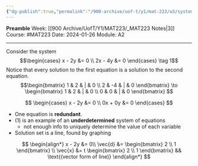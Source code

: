 ```yaml
---
{"dg-publish":true,"permalink":"/900-archive/uof-t/y1/mat-223/w3/systems-of-linear-equations-ii/","created":"2024-01-26T10:43:56.596-08:00","updated":"2024-03-09T13:51:48.863-08:00"}
---
```


**Preamble**
Week: [[900 Archive/UofT/Y1/MAT223/_MAT223 Notes\|3]]
Course: #MAT223
Date: 2024-01-26
Module: A2

---

Consider the system
$$\begin{cases}
x - 2y &= 0 \\
2x - 4y &= 0
\end{cases}
\tag 1$$
Notice that every solution to the first equation is a solution to the second equation.
$$\begin{bmatrix} 
1 & 2 & | & 0  \\
2 & -4 & | & 0
\end{bmatrix}
\to 
\begin{bmatrix} 
1 & 2 & | & 0  \\
0 & 0 & | & 0
\end{bmatrix}
$$

$$
\begin{cases}
x - 2y &= 0  \\
0x + 0y &= 0
\end{cases}
$$
- One equation is **redundant**.
- (1) is an example of an **underdetermined** system of equations
	- not enough info to uniquely determine the value of each variable
- Solution set is a line, found by graphing

$$
\begin{align*}
x - 2y &= 0\\
\vec{d} &= \begin{bmatrix} 2 \\ 1 \end{bmatrix} \\
\vec{x} &= t \begin{bmatrix} 2 \\ 1 \end{bmatrix} && \text{(vector form of line)}
\end{align*}
$$
